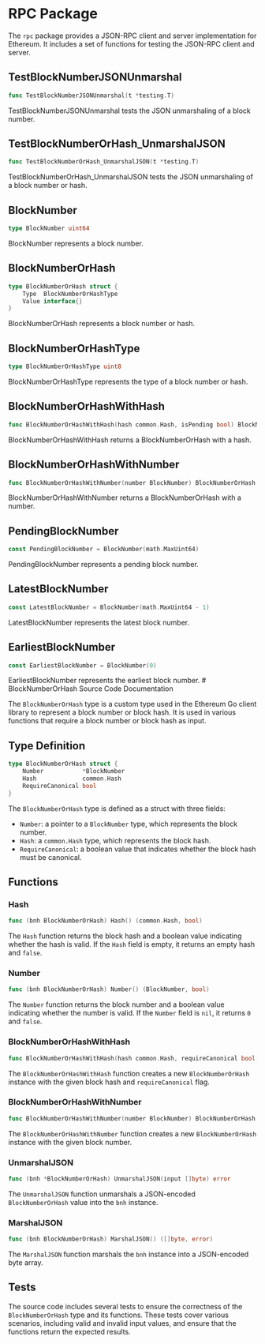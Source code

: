 # RPC Package

The `rpc` package provides a JSON-RPC client and server implementation for Ethereum. It includes a set of functions for testing the JSON-RPC client and server.

## TestBlockNumberJSONUnmarshal

```go
func TestBlockNumberJSONUnmarshal(t *testing.T)
```

TestBlockNumberJSONUnmarshal tests the JSON unmarshaling of a block number.

## TestBlockNumberOrHash_UnmarshalJSON

```go
func TestBlockNumberOrHash_UnmarshalJSON(t *testing.T)
```

TestBlockNumberOrHash_UnmarshalJSON tests the JSON unmarshaling of a block number or hash.

## BlockNumber

```go
type BlockNumber uint64
```

BlockNumber represents a block number.

## BlockNumberOrHash

```go
type BlockNumberOrHash struct {
    Type  BlockNumberOrHashType
    Value interface{}
}
```

BlockNumberOrHash represents a block number or hash.

## BlockNumberOrHashType

```go
type BlockNumberOrHashType uint8
```

BlockNumberOrHashType represents the type of a block number or hash.

## BlockNumberOrHashWithHash

```go
func BlockNumberOrHashWithHash(hash common.Hash, isPending bool) BlockNumberOrHash
```

BlockNumberOrHashWithHash returns a BlockNumberOrHash with a hash.

## BlockNumberOrHashWithNumber

```go
func BlockNumberOrHashWithNumber(number BlockNumber) BlockNumberOrHash
```

BlockNumberOrHashWithNumber returns a BlockNumberOrHash with a number.

## PendingBlockNumber

```go
const PendingBlockNumber = BlockNumber(math.MaxUint64)
```

PendingBlockNumber represents a pending block number.

## LatestBlockNumber

```go
const LatestBlockNumber = BlockNumber(math.MaxUint64 - 1)
```

LatestBlockNumber represents the latest block number.

## EarliestBlockNumber

```go
const EarliestBlockNumber = BlockNumber(0)
```

EarliestBlockNumber represents the earliest block number. # BlockNumberOrHash Source Code Documentation

The `BlockNumberOrHash` type is a custom type used in the Ethereum Go client library to represent a block number or block hash. It is used in various functions that require a block number or block hash as input.

## Type Definition

```go
type BlockNumberOrHash struct {
	Number           *BlockNumber
	Hash             common.Hash
	RequireCanonical bool
}
```

The `BlockNumberOrHash` type is defined as a struct with three fields:
- `Number`: a pointer to a `BlockNumber` type, which represents the block number.
- `Hash`: a `common.Hash` type, which represents the block hash.
- `RequireCanonical`: a boolean value that indicates whether the block hash must be canonical.

## Functions

### Hash

```go
func (bnh BlockNumberOrHash) Hash() (common.Hash, bool)
```

The `Hash` function returns the block hash and a boolean value indicating whether the hash is valid. If the `Hash` field is empty, it returns an empty hash and `false`.

### Number

```go
func (bnh BlockNumberOrHash) Number() (BlockNumber, bool)
```

The `Number` function returns the block number and a boolean value indicating whether the number is valid. If the `Number` field is `nil`, it returns `0` and `false`.

### BlockNumberOrHashWithHash

```go
func BlockNumberOrHashWithHash(hash common.Hash, requireCanonical bool) BlockNumberOrHash
```

The `BlockNumberOrHashWithHash` function creates a new `BlockNumberOrHash` instance with the given block hash and `requireCanonical` flag.

### BlockNumberOrHashWithNumber

```go
func BlockNumberOrHashWithNumber(number BlockNumber) BlockNumberOrHash
```

The `BlockNumberOrHashWithNumber` function creates a new `BlockNumberOrHash` instance with the given block number.

### UnmarshalJSON

```go
func (bnh *BlockNumberOrHash) UnmarshalJSON(input []byte) error
```

The `UnmarshalJSON` function unmarshals a JSON-encoded `BlockNumberOrHash` value into the `bnh` instance.

### MarshalJSON

```go
func (bnh BlockNumberOrHash) MarshalJSON() ([]byte, error)
```

The `MarshalJSON` function marshals the `bnh` instance into a JSON-encoded byte array.

## Tests

The source code includes several tests to ensure the correctness of the `BlockNumberOrHash` type and its functions. These tests cover various scenarios, including valid and invalid input values, and ensure that the functions return the expected results.